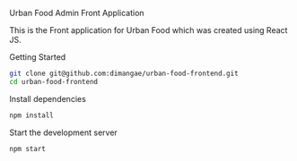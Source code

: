 Urban Food Admin Front Application

This is the Front application for Urban Food which was created using React JS.

Getting Started

```bash
git clone git@github.com:dimangae/urban-food-frontend.git
cd urban-food-frontend
```

Install dependencies
```bash
npm install
```

Start the development server
```bash
npm start
```
